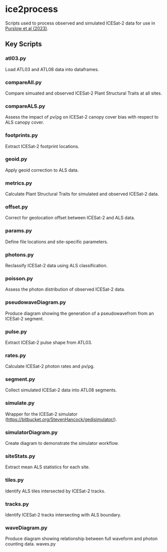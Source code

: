 # ice2process
Scripts used to process observed and simulated ICESat-2 data for use in [Purslow et al (2023)](https://doi.org/10.1016/j.srs.2023.100086).

## Key Scripts
### atl03.py
Load ATL03 and ATL08 data into dataframes.

### compareAll.py
Compare simuated and observed ICESat-2 Plant Structural Traits at all sites.

### compareALS.py
Assess the impact of ρv/ρg on ICESat-2 canopy cover bias with respect to ALS canopy cover.

### footprints.py
Extract ICESat-2 footprint locations.

### geoid.py
Apply geoid correction to ALS data.

### metrics.py
Calculate Plant Structural Traits for simulated and observed ICESat-2 data.

### offset.py
Correct for geolocation offset between ICESat-2 and ALS data.

### params.py
Define file locations and site-specific parameters.

### photons.py
Reclassify ICESat-2 data using ALS classification.

### poisson.py
Assess the photon distribution of observed ICESat-2 data.

### pseudowaveDiagram.py
Produce diagram showing the generation of a pseudowavefrom from an ICESat-2 segment.

### pulse.py
Extract ICESat-2 pulse shape from ATL03.

### rates.py
Calculate ICESat-2 photon rates and ρv/ρg.

### segment.py
Collect simulated ICESat-2 data into ATL08 segments.

### simulate.py
Wrapper for the ICESat-2 simulator (https://bitbucket.org/StevenHancock/gedisimulator/).

### simulatorDiagram.py
Create diagram to demonstrate the simulator workflow.

### siteStats.py
Extract mean ALS statistics for each site.

### tiles.py
Identify ALS tiles intersected by ICESat-2 tracks.

### tracks.py
Identify ICESat-2 tracks intersecting with ALS boundary.

### waveDiagram.py
Produce diagram showing relationship between full waveform and photon counting data.
waves.py
